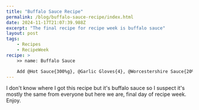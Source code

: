 ```yaml
---
title: "Buffalo Sauce Recipe"
permalink: /blog/buffalo-sauce-recipe/index.html
date: 2024-11-17T21:07:39.988Z
excerpt: "The final recipe for recipe week is buffalo sauce"
layout: post
tags:
    - Recipes
    - RecipeWeek
recipe: >
    >> name: Buffalo Sauce

    Add @Hot Sauce{300%g}, @Garlic Gloves{4}, @Worcestershire Sauce{20%g}, and @Distilled Vinegar{15%g} to sauce pan over medium high heat. Whisk ingredients together and allow to cook for ~{5%minutes} until thickened slightly. Whisk in the @Unsalted Butter{120%g} slowly on low heat. A tiny pinch of Xantham gum once it's off the heat.
---
```


I don't know where I got this recipe but it's buffalo sauce so I suspect it's mostly the same from everyone but here we are, final day of recipe week. Enjoy.

